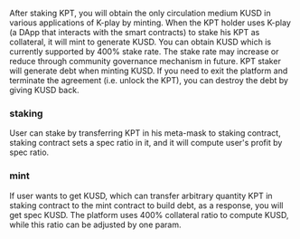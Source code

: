 After staking KPT, you will obtain the only circulation medium KUSD in various applications of K-play by minting. When the KPT holder uses K-play (a DApp that interacts with the smart contracts) to stake his KPT as collateral, it will mint to generate KUSD. You can obtain KUSD which is currently supported by 400% stake rate. The stake rate may increase or reduce through community governance mechanism in future. KPT staker will generate debt when minting KUSD. If you need to exit the platform and terminate the agreement (i.e. unlock the KPT), you can destroy the debt by giving KUSD back.
### staking
User can stake by transferring KPT in his meta-mask to staking contract, staking contract sets a spec ratio in it, and it will compute user's profit by spec ratio.
### mint
If user wants to get KUSD, which can transfer arbitrary quantity KPT in staking contract to the mint contract to build debt, as a response, you will get spec KUSD. The platform uses 400% collateral ratio to compute KUSD, while this ratio can be adjusted by one param.
